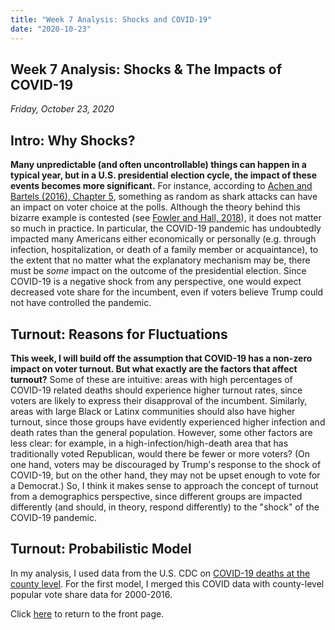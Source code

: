 ```yaml
---
title: "Week 7 Analysis: Shocks and COVID-19"
date: "2020-10-23"
---
```


## Week 7 Analysis: Shocks & The Impacts of COVID-19
*Friday, October 23, 2020*

## Intro: Why Shocks?
**Many unpredictable (and often uncontrollable) things can happen in a typical year, but in a U.S. presidential election cycle, the impact of these events becomes more significant.** For instance, according to [Achen and Bartels (2016), Chapter 5](https://www.jstor.org/stable/j.ctvc7770q), something as random as shark attacks can have an impact on voter choice at the polls. Although the theory behind this bizarre example is contested (see [Fowler and Hall, 2018](https://www.journals.uchicago.edu/doi/abs/10.1086/699244)), it does not matter so much in practice. In particular, the COVID-19 pandemic has undoubtedly impacted many Americans either economically or personally (e.g. through infection, hospitalization, or death of a family member or acquaintance), to the extent that no matter what the explanatory mechanism may be, there must be *some* impact on the outcome of the presidential election. Since COVID-19 is a negative shock from any perspective, one would expect decreased vote share for the incumbent, even if voters believe Trump could not have controlled the pandemic.

## Turnout: Reasons for Fluctuations
**This week, I will build off the assumption that COVID-19 has a non-zero impact on voter turnout. But what exactly are the factors that affect turnout?** Some of these are intuitive: areas with high percentages of COVID-19 related deaths should experience higher turnout rates, since voters are likely to express their disapproval of the incumbent. Similarly, areas with large Black or Latinx communities should also have higher turnout, since those groups have evidently experienced higher infection and death rates than the general population. However, some other factors are less clear: for example, in a high-infection/high-death area that has traditionally voted Republican, would there be fewer or more voters? (On one hand, voters may be discouraged by Trump's response to the shock of COVID-19, but on the other hand, they may not be upset enough to vote for a Democrat.) So, I think it makes sense to approach the concept of turnout from a demographics perspective, since different groups are impacted differently (and should, in theory, respond differently) to the "shock" of the COVID-19 pandemic.

## Turnout: Probabilistic Model
In my analysis, I used data from the U.S. CDC on [COVID-19 deaths at the county level](https://data.cdc.gov/NCHS/Provisional-COVID-19-Death-Counts-in-the-United-St/kn79-hsxy). For the first model, I merged this COVID data with county-level popular vote share data for 2000-2016. 

Click [here](https://yanxifang.github.io/Gov-1347) to return to the front page.
